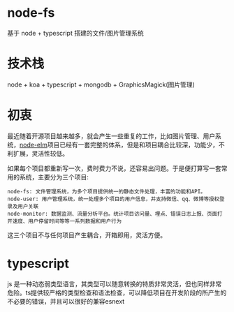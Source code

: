 # node-fs

基于 node + typescript 搭建的文件/图片管理系统

# 技术栈

node + koa + typescript + mongodb + GraphicsMagick(图片管理)

# 初衷

最近随着开源项目越来越多，就会产生一些重复的工作，比如图片管理、用户系统，[node-elm](https://github.com/bailicangdu/node-elm)项目已经有一套完整的体系，但是和项目耦合比较深，功能少，不利扩展，灵活性较低。

如果每个项目都重新写一次，费时费力不说，还容易出问题。于是便打算写一套常用的系统，主要分为三个项目:

```
node-fs: 文件管理系统，为多个项目提供统一的静态文件处理，丰富的功能和API。
node-user: 用户管理系统，统一处理多个项目的用户信息，并支持微信、qq、微博等授权登录及用户关联
node-monitor: 数据监测、流量分析平台。统计项目访问量、埋点、错误日志上报、页面打开速度、用户停留时间等等一系列数据和用户行为
```
这三个项目不与任何项目产生耦合，开箱即用，灵活方便。

# typescript
js 是一种动态弱类型语言，其类型可以随意转换的特质非常灵活，但也同样非常危险。ts提供较严格的类型检查和语法检查，可以降低项目在开发阶段的所产生的不必要的错误，并且可以很好的兼容esnext

